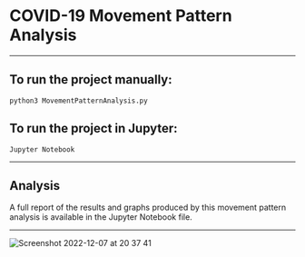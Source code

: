 # COVID-19 Movement Pattern Analysis

***

## To run the project manually:

`python3 MovementPatternAnalysis.py`

## To run the project in Jupyter:

`Jupyter Notebook`

---

## Analysis
A full report of the results and graphs produced by this movement pattern analysis is available in the Jupyter Notebook file.

***

![Screenshot 2022-12-07 at 20 37 41](https://user-images.githubusercontent.com/120044490/206290387-8d27b213-1bdf-4c32-a111-e1b593e97c85.png)
